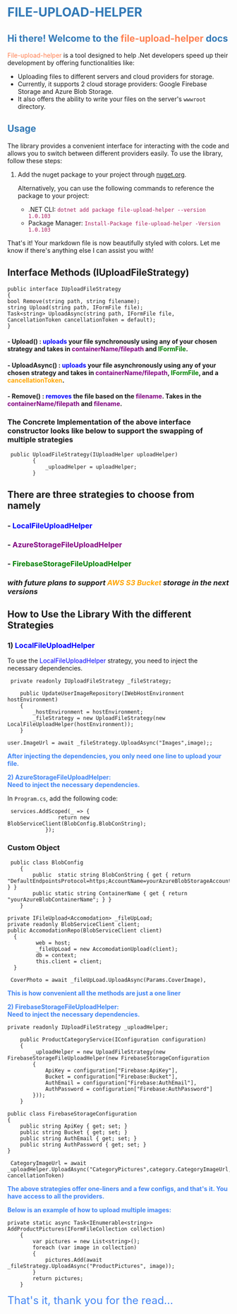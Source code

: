 # <span style="color:#337ab7;">FILE-UPLOAD-HELPER</span>

## <span style="color:#337ab7;">Hi there! Welcome to the <span style="color:#ff7f50;">file-upload-helper</span> docs</span>

<span style="color:#ff7f50;">File-upload-helper</span> is a tool designed to help .Net developers speed up their development by offering functionalities like:

- Uploading files to different servers and cloud providers for storage.
- Currently, it supports 2 cloud storage providers: Google Firebase Storage and Azure Blob Storage.
- It also offers the ability to write your files on the server's `wwwroot` directory.

## <span style="color:#337ab7;">Usage</span>

The library provides a convenient interface for interacting with the code and allows you to switch between different providers easily. To use the library, follow these steps:

1. Add the nuget package to your project through [nuget.org](https://www.nuget.org/packages/file-upload-helper).

   Alternatively, you can use the following commands to reference the package to your project:

    - .NET CLI: <span style="color:#a71d5d;">`dotnet add package file-upload-helper --version 1.0.103`</span>
    - Package Manager: <span style="color:#a71d5d;">`Install-Package file-upload-helper -Version 1.0.103`</span>

That's it! Your markdown file is now beautifully styled with colors. Let me know if there's anything else I can assist you with!


## Interface Methods (IUploadFileStrategy)
```
public interface IUploadFileStrategy
{
bool Remove(string path, string filename);
string Upload(string path, IFormFile file);
Task<string> UploadAsync(string path, IFormFile file, CancellationToken cancellationToken = default);
}
```
#### - Upload() : <span style="color: blue;">uploads</span> your file synchronously using any of your chosen strategy and takes in <span style="color: purple;">containerName/filepath</span> and <span style="color: green;">IFormFile</span>.
#### - UploadAsync() : <span style="color: blue;">uploads</span> your file asynchronously using any of your chosen strategy and takes in <span style="color: purple;">containerName/filepath</span>, <span style="color: green;">IFormFile</span>, and a <span style="color: orange;">cancellationToken</span>.
#### - Remove() : <span style="color: blue;">removes</span> the file based on the <span style="color: purple;">filename</span>. Takes in the <span style="color: purple;">containerName/filepath</span> and <span style="color: purple;">filename</span>.

### The Concrete Implementation of the above interface constructor looks like below to support the swapping of multiple strategies
```
 public UploadFileStrategy(IUploadHelper uploadHelper)
        {
            _uploadHelper = uploadHelper;
        }
```
## There are three strategies to choose from namely
### - <span style="color: blue;">LocalFileUploadHelper</span>
### - <span style="color: purple;">AzureStorageFileUploadHelper</span>
### - <span style="color: green;">FirebaseStorageFileUploadHelper</span>

### _with future plans to support <span style="color: orange;">AWS S3 Bucket</span> storage in the next versions_


## How to Use the Library With the different Strategies

### 1) <span style="color: blue;">LocalFileUploadHelper</span>

To use the <span style="color: blue;">LocalFileUploadHelper</span> strategy, you need to inject the necessary dependencies.

```
 private readonly IUploadFileStrategy _fileStrategy;

    public UpdateUserImageRepository(IWebHostEnvironment hostEnvironment)
    {
        _hostEnvironment = hostEnvironment;
        _fileStrategy = new UploadFileStrategy(new LocalFileUploadHelper(hostEnvironment));
    }
```

```
user.ImageUrl = await _fileStrategy.UploadAsync("Images",image);;
```
<span style="color: #4285F4; font-weight: bold;">After injecting the dependencies, you only need one line to upload your file.</span>

<span style="color: #4285F4; font-weight: bold;">2) AzureStorageFileUploadHelper:</span>  
<span style="color: #4285F4; font-weight: bold;">Need to inject the necessary dependencies.</span>

In `Program.cs`, add the following code:


```
 services.AddScoped(_ => {
                return new BlobServiceClient(BlobConfig.BlobConString);
            });
```


### Custom Object 
```
 public class BlobConfig
    {
        public  static string BlobConString { get { return "DefaultEndpointsProtocol=https;AccountName=yourAzureBlobStorageAccountName;AccountKey=yourApiKey"; } }
        public static string ContainerName { get { return "yourAzureBlobContainerName"; } }
    }
```

```
private IFileUpload<Accomodation> _fileUpLoad;
private readonly BlobServiceClient client;
public AccomodationRepo(BlobServiceClient client)
  {
         web = host;
         _fileUpLoad = new AccomodationUpload(client);
         db = context;
         this.client = client;
  }

```

```
 CoverPhoto = await _fileUpLoad.UploadAsync(Params.CoverImage),
```
<span style="color: #4285F4; font-weight: bold;">This is how convenient all the methods are just a one liner</span>

<span style="color: #4285F4; font-weight: bold;">2) FirebaseStorageFileUploadHelper:</span>  
<span style="color: #4285F4; font-weight: bold;">Need to inject the necessary dependencies.</span>

```
private readonly IUploadFileStrategy _uploadHelper;

    public ProductCategoryService(IConfiguration configuration)
    {
        _uploadHelper = new UploadFileStrategy(new FirebaseStorageFileUploadHelper(new FirebaseStorageConfiguration
        {
            ApiKey = configuration["Firebase:ApiKey"],
            Bucket = configuration["Firebase:Bucket"],
            AuthEmail = configuration["Firebase:AuthEmail"],
            AuthPassword = configuration["Firebase:AuthPassword"]
        }));
    }
```

```
public class FirebaseStorageConfiguration
{
    public string ApiKey { get; set; }
    public string Bucket { get; set; }
    public string AuthEmail { get; set; }
    public string AuthPassword { get; set; }
}
```
```
 CategoryImageUrl = await _uploadHelper.UploadAsync("CategoryPictures",category.CategoryImageUrl, cancellationToken)
```

<span style="color: #4285F4; font-weight: bold;">The above strategies offer one-liners and a few configs, and that's it. You have access to all the providers.</span>

<span style="color: #4285F4; font-weight: bold;">Below is an example of how to upload multiple images:</span>


```
private static async Task<IEnumerable<string>> AddProductPictures(IFormFileCollection collection)
    {
        var pictures = new List<string>();
        foreach (var image in collection)
        {
            pictures.Add(await _fileStrategy.UploadAsync("ProductPictures", image));
        }
        return pictures;
    }
```

<span style="color: #4285F4; font-size: 24px;">That's it, thank you for the read...</span>
